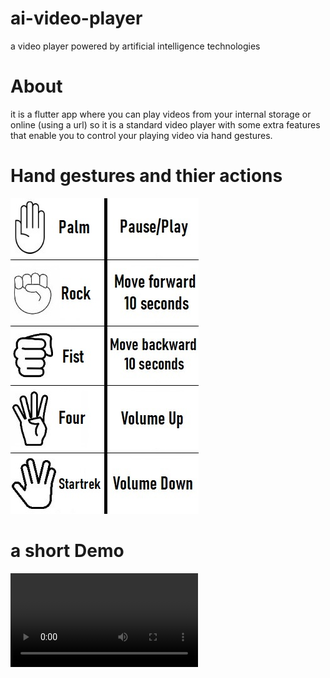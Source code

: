 # ai-video-player
a video player powered by artificial intelligence technologies

# About
it is a flutter app where you can play videos from your internal storage or online (using a url)
so it is a standard video player with some extra features that enable you to control your playing video via hand gestures.

# Hand gestures and thier actions
![alt text](https://github.com/OdayTayeb/ai-video-player/blob/master/Demo/hands.jpg?raw=true)

# a short Demo
![alt text](https://github.com/OdayTayeb/ai-video-player/blob/master/Demo/demo.mp4)
